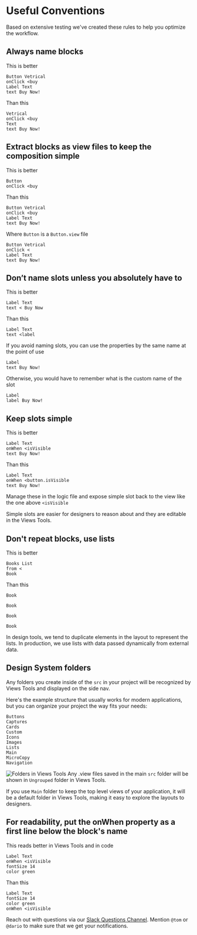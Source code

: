 # Useful Conventions

Based on extensive testing we've created these rules to help you optimize the workflow.

## Always name blocks

This is better

```views
Button Vetrical
onClick <buy
Label Text
text Buy Now!
```

Than this

```views
Vetrical
onClick <buy
Text
text Buy Now!
```

## Extract blocks as view files to keep the composition simple

This is better

```views
Button
onClick <buy
```

Than this

```views
Button Vetrical
onClick <buy
Label Text
text Buy Now!
```

Where `Button` is a `Button.view` file

```views
Button Vetrical
onClick <
Label Text
text Buy Now!
```

## Don’t name slots unless you absolutely have to

This is better

```views
Label Text
text < Buy Now
```

Than this

```views
Label Text
text <label
```

If you avoid naming slots, you can use the properties by the same name at the point of use

```views
Label
text Buy Now!
```

Otherwise, you would have to remember what is the custom name of the slot

```views
Label
label Buy Now!
```

## Keep slots simple

This is better

```views
Label Text
onWhen <isVisible
text Buy Now!
```

Than this

```views
Label Text
onWhen <button.isVisible
text Buy Now!
```

Manage these in the logic file and expose simple slot back to the view like the
one above `<isVisible`

Simple slots are easier for designers to reason about and they are editable
in the Views Tools.

## Don't repeat blocks, use lists

This is better

```views
Books List
from <
Book
```

Than this

```views
Book

Book

Book

Book
```

In design tools, we tend to duplicate elements in the layout to represent the lists.
In production, we use lists with data passed dynamically from external data.

## Design System folders

Any folders you create inside of the `src` in your project will be recognized by
Views Tools and displayed on the side nav.

Here's the example structure that usually works for modern applications, but you
can organize your project the way fits your needs:

```
Buttons
Captures
Cards
Custom
Icons
Images
Lists
Main
MicroCopy
Navigation
```

![Folders in Views Tools](FoldersSample.png)
Any .view files saved in the main `src` folder will be shown in `Ungrouped` folder
in Views Tools.

If you use `Main` folder to keep the top level views of your application, it will be
a default folder in Views Tools, making it easy to explore the layouts to designers.

## For readability, put the onWhen property as a first line below the block's name

This reads better in Views Tools and in code

```views
Label Text
onWhen <isVisible
fontSize 14
color green
```

Than this

```views
Label Text
fontSize 14
color green
onWhen <isVisible
```

Reach out with questions via our [Slack Questions Channel](https://slack.views.tools/).
Mention `@tom` or `@dario` to make sure that we get your notifications.
